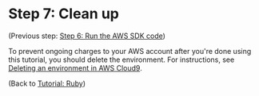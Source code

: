 # Step 7: Clean up<a name="tutorial-ruby-clean-up"></a>

\(Previous step: [Step 6: Run the AWS SDK code](tutorial-ruby-sdk-run.md)\)

To prevent ongoing charges to your AWS account after you're done using this tutorial, you should delete the environment\. For instructions, see [Deleting an environment in AWS Cloud9](delete-environment.md)\.

\(Back to [Tutorial: Ruby](tutorial-ruby.md)\)